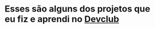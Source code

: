 <h1>Esses são alguns dos projetos que eu fiz e aprendi no <a href="https://rodolfomori.com.br/devclub">Devclub</a> </h1> 
